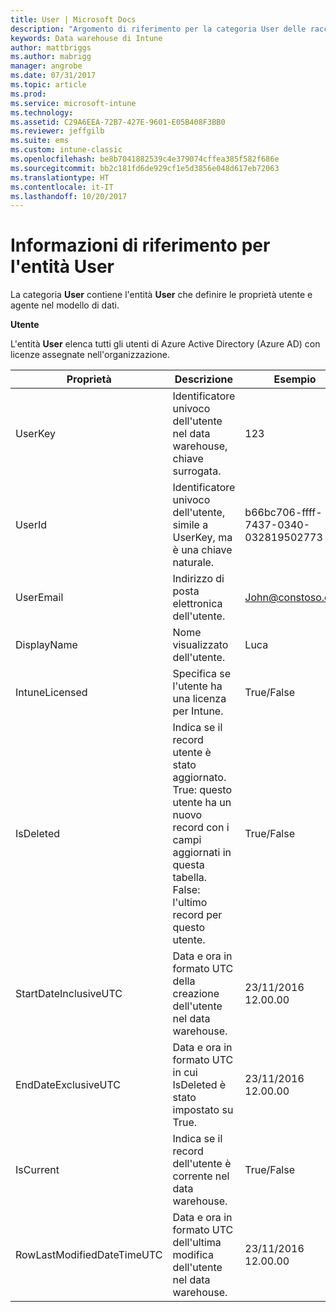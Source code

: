 ```yaml
---
title: User | Microsoft Docs
description: "Argomento di riferimento per la categoria User delle raccolte di entità nell'API data warehouse di Intune."
keywords: Data warehouse di Intune
author: mattbriggs
ms.author: mabrigg
manager: angrobe
ms.date: 07/31/2017
ms.topic: article
ms.prod: 
ms.service: microsoft-intune
ms.technology: 
ms.assetid: C29A6EEA-72B7-427E-9601-E05B408F3BB0
ms.reviewer: jeffgilb
ms.suite: ems
ms.custom: intune-classic
ms.openlocfilehash: be8b7041882539c4e379074cffea385f582f686e
ms.sourcegitcommit: bb2c181fd6de929cf1e5d3856e048d617eb72063
ms.translationtype: HT
ms.contentlocale: it-IT
ms.lasthandoff: 10/20/2017
---
```

# <a name="reference-for-user-entity"></a>Informazioni di riferimento per l'entità User

La categoria **User** contiene l'entità **User** che definire le proprietà utente e agente nel modello di dati.

**Utente**

L'entità **User** elenca tutti gli utenti di Azure Active Directory (Azure AD) con licenze assegnate nell'organizzazione.

| Proprietà  | Descrizione | Esempio |
|---------|------------|--------|
| UserKey |Identificatore univoco dell'utente nel data warehouse, chiave surrogata. |123 |
| UserId |Identificatore univoco dell'utente, simile a UserKey, ma è una chiave naturale. |b66bc706-ffff-7437-0340-032819502773 |
| UserEmail |Indirizzo di posta elettronica dell'utente. |John@constoso.com |
| DisplayName |Nome visualizzato dell'utente. |Luca |
| IntuneLicensed |Specifica se l'utente ha una licenza per Intune. |True/False |
| IsDeleted |Indica se il record utente è stato aggiornato.  True: questo utente ha un nuovo record con i campi aggiornati in questa tabella. False: l'ultimo record per questo utente. |True/False |
| StartDateInclusiveUTC |Data e ora in formato UTC della creazione dell'utente nel data warehouse. |23/11/2016 12.00.00 |
| EndDateExclusiveUTC |Data e ora in formato UTC in cui IsDeleted è stato impostato su True. |23/11/2016 12.00.00 |
| IsCurrent |Indica se il record dell'utente è corrente nel data warehouse. |True/False |
| RowLastModifiedDateTimeUTC |Data e ora in formato UTC dell'ultima modifica dell'utente nel data warehouse. |23/11/2016 12.00.00 |


